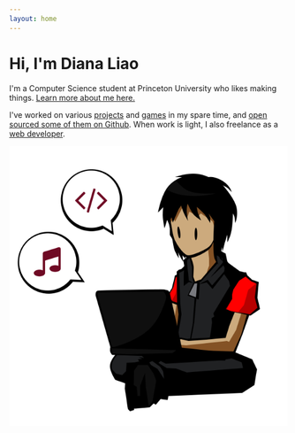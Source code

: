 ```yaml
---
layout: home
---
```


# Hi, I'm Diana Liao

I'm a Computer Science student at Princeton University who likes making things. [Learn more about me here.](/about)

I've worked on various [projects](/projects) and [games](/games) in my spare time, and [open sourced some of them on Github](https://github.com/dmliao). When work is light, I also freelance as a [web developer](/websites).

<div class='text-center'>
<img src='/img/front.png'>
</div>

